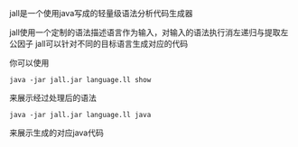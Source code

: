 jall是一个使用java写成的轻量级语法分析代码生成器

jall使用一个定制的语法描述语言作为输入，对输入的语法执行消左递归与提取左公因子
jall可以针对不同的目标语言生成对应的代码

你可以使用
```
java -jar jall.jar language.ll show
```
来展示经过处理后的语法
```
java -jar jall.jar language.ll java
```
来展示生成的对应java代码
